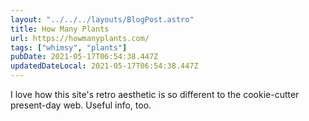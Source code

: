 ```yaml
---
layout: "../../../layouts/BlogPost.astro"
title: How Many Plants
url: https://howmanyplants.com/
tags: ["whimsy", "plants"]
pubDate: 2021-05-17T06:54:38.447Z
updatedDateLocal: 2021-05-17T06:54:38.447Z
---
```


I love how this site's retro aesthetic is so different to the cookie-cutter present-day web. Useful info, too.
